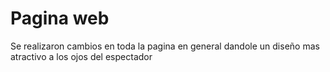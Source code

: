 <h1>Pagina web </h1>

Se realizaron cambios en toda la pagina en general dandole un diseño mas atractivo a los ojos del espectador